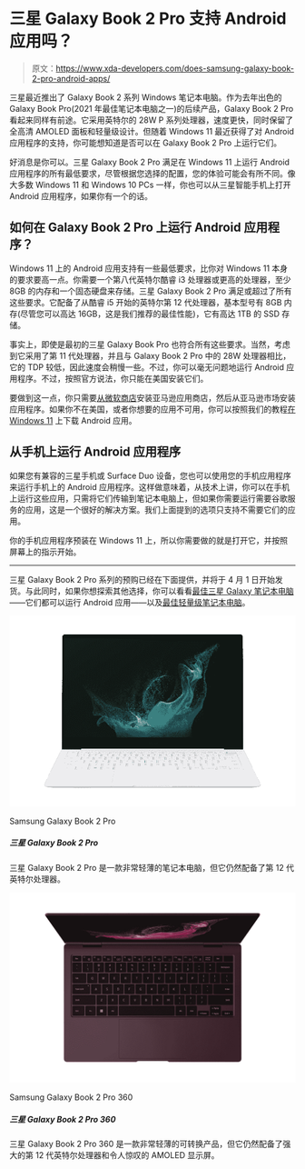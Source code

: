 # 三星 Galaxy Book 2 Pro 支持 Android 应用吗？

> 原文：<https://www.xda-developers.com/does-samsung-galaxy-book-2-pro-android-apps/>

三星最近推出了 Galaxy Book 2 系列 Windows 笔记本电脑。作为去年出色的 Galaxy Book Pro(2021 年最佳笔记本电脑之一)的后续产品，Galaxy Book 2 Pro 看起来同样有前途。它采用英特尔的 28W P 系列处理器，速度更快，同时保留了全高清 AMOLED 面板和轻量级设计。但随着 Windows 11 最近获得了对 Android 应用程序的支持，你可能想知道是否可以在 Galaxy Book 2 Pro 上运行它们。

好消息是你可以。三星 Galaxy Book 2 Pro 满足在 Windows 11 上运行 Android 应用程序的所有最低要求，尽管根据您选择的配置，您的体验可能会有所不同。像大多数 Windows 11 和 Windows 10 PCs 一样，你也可以从三星智能手机上打开 Android 应用程序，如果你有一个的话。

## 如何在 Galaxy Book 2 Pro 上运行 Android 应用程序？

Windows 11 上的 Android 应用支持有一些最低要求，比你对 Windows 11 本身的要求要高一点。你需要一个第八代英特尔酷睿 i3 处理器或更高的处理器，至少 8GB 的内存和一个固态硬盘来存储。三星 Galaxy Book 2 Pro 满足或超过了所有这些要求。它配备了从酷睿 i5 开始的英特尔第 12 代处理器，基本型号有 8GB 内存(尽管您可以高达 16GB，这是我们推荐的最佳性能)，它有高达 1TB 的 SSD 存储。

事实上，即使是最初的三星 Galaxy Book Pro 也符合所有这些要求。当然，考虑到它采用了第 11 代处理器，并且与 Galaxy Book 2 Pro 中的 28W 处理器相比，它的 TDP 较低，因此速度会稍慢一些。不过，你可以毫无问题地运行 Android 应用程序。不过，按照官方说法，你只能在美国安装它们。

要做到这一点，你只需要[从微软商店](https://www.microsoft.com/store/productId/9NJHK44TTKSX)安装亚马逊应用商店，然后从亚马逊市场安装应用程序。如果你不在美国，或者你想要的应用不可用，你可以按照我们的教程[在 Windows 11](https://www.xda-developers.com/how-to-sideload-android-apps-on-windows-11/) 上下载 Android 应用。

## 从手机上运行 Android 应用程序

如果您有兼容的三星手机或 Surface Duo 设备，您也可以使用您的手机应用程序来运行手机上的 Android 应用程序。这样做意味着，从技术上讲，你可以在手机上运行这些应用，只需将它们传输到笔记本电脑上，但如果你需要运行需要谷歌服务的应用，这是一个很好的解决方案。我们上面提到的选项只支持不需要它们的应用。

你的手机应用程序预装在 Windows 11 上，所以你需要做的就是打开它，并按照屏幕上的指示开始。

* * *

三星 Galaxy Book 2 Pro 系列的预购已经在下面提供，并将于 4 月 1 日开始发货。与此同时，如果你想探索其他选择，你可以看看[最佳三星 Galaxy 笔记本电脑](https://www.xda-developers.com/best-samsung-galaxy-laptops/)——它们都可以运行 Android 应用——以及[最佳轻量级笔记本电脑](https://www.xda-developers.com/best-lightweight-laptops/)。

 <picture>![The Samsung Galaxy Book 2 Pro takes everything its predecessor did and makes it better. It has more performance, a brighter display, and a better webcam, and it's just a fantastic lightweight laptop.](img/68b21ae5dec82cf7966d2c79fe4a325b.png)</picture> 

Samsung Galaxy Book 2 Pro

##### 三星 Galaxy Book 2 Pro

三星 Galaxy Book 2 Pro 是一款非常轻薄的笔记本电脑，但它仍然配备了第 12 代英特尔处理器。

 <picture>![The Samsung Galaxy Book 2 Pro 360 is an impressively thin convertible laptop with top-tier performance and a stunning AMOLED display.](img/3efbdcbc3b3e54befc448b6aac0791c1.png)</picture> 

Samsung Galaxy Book 2 Pro 360

##### 三星 Galaxy Book 2 Pro 360

三星 Galaxy Book 2 Pro 360 是一款非常轻薄的可转换产品，但它仍然配备了强大的第 12 代英特尔处理器和令人惊叹的 AMOLED 显示屏。